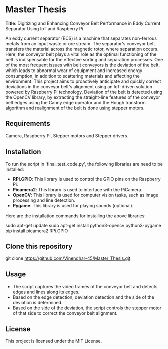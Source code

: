 # Master Thesis
**Title**: Digitizing and Enhancing Conveyor Belt Performance in Eddy Current Separator Using IoT and Raspberry Pi

An eddy current separator (ECS) is a machine that separates non-ferrous metals from an input waste or ore stream. The separator's conveyor belt transfers the material across the magnetic rotor, where separation occurs. Here, the conveyor belt plays a vital role as the optimal functioning of the belt is indispensable for the effective sorting and separation processes. One of the most frequent issues with belt conveyors is the deviation of the belt, which leads to abnormal wear of equipment and increased energy consumption, in addition to scattering materials and affecting the environment. This project aims to proactively anticipate and quickly correct deviations in the conveyor belt's alignment using an IoT-driven solution powered by Raspberry Pi technology. Deviation of the belt is detected using the OpenCV library, by extracting the straight-line features of the conveyor belt edges using the Canny edge operator and the Hough transform algorithm and realignment of the belt is done using stepper motors.

## Requirements

Camera, Raspberry Pi, Stepper motors and Stepper drivers.

## Installation

To run the script in 'final_test_code.py', the following libraries are need to be installed:

- **RPi.GPIO**: This library is used to control the GPIO pins on the Raspberry Pi.
- **Picamera2**: This library is used to interface with the PiCamera.
- **OpenCV**: This library is used for computer vision tasks, such as image processing and line detection.
- **Pygame**: This library is used for playing sounds (optional).


Here are the installation commands for installing the above libraries:

sudo apt-get update
sudo apt-get install python3-opencv python3-pygame
pip install picamera2 RPi.GPIO

## Clone this repository 

git clone https://github.com/Vinendhar-45/Master_Thesis.git

## Usage

- The script captures the video frames of the conveyor belt and detects edges and lines along its edges.
- Based on the edge detection, deviation detection and the side of the deviation is determined.
- Based on the side of the deviation, the script controls the stepper motor of that side to correct the conveyor belt alignment.

## License

This project is licensed under the MIT License.
